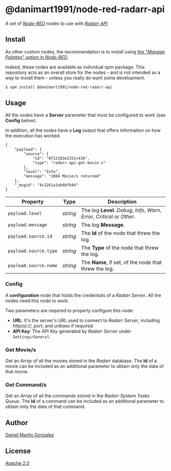 # @danimart1991/node-red-radarr-api

A set of [_Node-RED_](http://nodered.org/) nodes to use with [_Radarr API_](https://radarr.video/).

## Install

As other custom nodes, the recommendation is to install using [the "_Manage Palettes_" option in _Node-RED_](https://nodered.org/docs/user-guide/runtime/adding-nodes).

Indeed, these nodes are available as individual _npm_ package. This repository acts as an overall store for the nodes - and is not intended as a way to install them - unless you really do want some development.

```bash
$ npm install @danimart1991/node-red-radarr-api
```

## Usage

All the nodes have a **Server** parameter that must be configured to work (see **Config** below).

In addition, all the nodes have a **Log** output that offers information on how the execution has worked.

```jsonc
{
    "payload": {
        "source": {
            "id": "0f12103e2251c436",
            "type": "radarr-api-get-movie-s"
        },
        "level": "Info",
        "message": "2084 Movie/s returned"
    },
    "_msgid": "4c1261a1eb9bfb44"
}
```

| Property              | Type     | Description                                                                 |
| --------------------- | -------- | --------------------------------------------------------------------------- |
| `payload.level`       | _string_ | The log **Level**: _Debug_, _Info_, _Warn_, _Error_, _Critical_ or _Other_. |
| `payload.message`     | _string_ | The log **Message**.                                                        |
| `payload.source.id`   | _string_ | The **Id** of the node that threw the log.                                  |
| `payload.source.type` | _string_ | The **Type** of the node that threw the log.                                |
| `payload.source.name` | _string_ | The **Name**, if set, of the node that threw the log.                       |

### Config

A **configuration** node that holds the credentials of a _Radarr Server_. All the nodes need this node to work.

Two parameters are required to properly configure this node:

- **URL**: It's the server's URL used to connect to _Radarr Server_, including _http(s)://_, _port_, and _urlbase_ if required.
- **API Key**: The _API Key_ generated by _Radarr Server_ under `Settings/General`.

### Get Movie/s

Get an _Array_ of all the movies stored in the _Radarr_ database. The **Id** of a movie can be included as an additional parameter to obtain only the data of that movie.

### Get Command/s

Get an _Array_ of all the commands stored in the _Radarr System Tasks Queue_. The **Id** of a command can be included as an additional parameter to obtain only the data of that command.

## Author

[Daniel Martin Gonzalez](https://danielmartingonzalez.com)

## License

[Apache 2.0](LICENSE)
